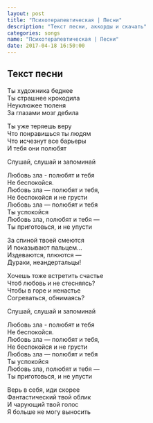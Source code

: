 ```yaml
---
layout: post
title: "Психотерапевтическая | Песни"
description: "Текст песни, аккорды и скачать"
categories: songs
name: "Психотерапевтическая | Песни"
date: 2017-04-18 16:50:00
---
```



## Текст песни  
Ты художника беднее  
Ты страшнее крокодила  
Неуклюжее тюленя  
За глазами мозг дебила  

Ты уже теряешь веру  
Что понравишься ты людям  
Что исчезнут все барьеры  
И тебя они полюбят  

Слушай, слушай и запоминай  

Любовь зла - полюбят и тебя  
Не беспокойся.  
Любовь зла — полюбят и тебя,  
Не беспокойся и не грусти  
Любовь зла — полюбят и тебя  
Ты успокойся  
Любовь зла, полюбят и тебя —  
Ты приготовься, и не упусти  

За спиной твоей смеются  
И показывают пальцем...  
Издеваются, плюются —  
Дураки, неандертальцы!  

Хочешь тоже встретить счастье  
Чтоб любовь и не стесняясь?  
Чтобы в горе и ненастье  
Согреваться, обнимаясь?  

Слушай, слушай и запоминай  

Любовь зла - полюбят и тебя  
Не беспокойся.  
Любовь зла — полюбят и тебя,  
Не беспокойся и не грусти  
Любовь зла — полюбят и тебя  
Ты успокойся  
Любовь зла, полюбят и тебя —  
Ты приготовься, и не упусти  

Верь в себя, иди скорее  
Фантастический твой облик  
И чарующий твой голос  
Я больше не могу выносить  
